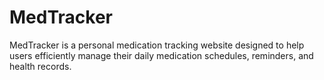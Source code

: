 # MedTracker

MedTracker is a personal medication tracking website designed to help users efficiently manage 
their daily medication schedules, reminders, and health records.
